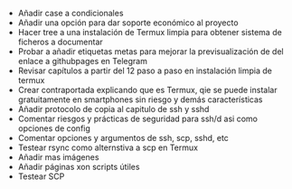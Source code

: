 - Añadir case a condicionales
- Añadir una opción para dar soporte económico al proyecto
- Hacer tree a una instalación de Termux limpia para obtener sistema de ficheros a documentar
- Probar a añadir etiquetas metas para mejorar la previsualización de del enlace a githubpages en Telegram
- Revisar capítulos a partir del 12 paso a paso en instalación limpia de termux
- Crear contraportada explicando que es Termux, qie se puede instalar gratuitamente en smartphones sin riesgo y demás características
- Añadir protocolo de copia al capitulo de ssh y sshd
- Comentar riesgos y prácticas de seguridad para ssh/d asi como opciones de config
- Comentar opciones y argumentos de ssh, scp, sshd, etc
- Testear rsync como alternstiva a scp en Termux
- Añadir mas imágenes
- Añadir páginas xon scripts útiles
- Testear SCP
